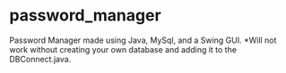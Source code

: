 # password_manager
Password Manager made using Java, MySql, and a Swing GUI. *Will not work without creating your own database and adding it to the DBConnect.java.
